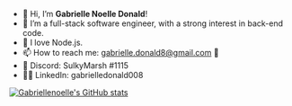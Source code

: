 - 👋 Hi, I’m <b>Gabrielle Noelle Donald</b>!
- 👀 I’m a full-stack software engineer, with a strong interest in back-end code.
- 👾 I love Node.js.
- 📫 How to reach me: gabrielle.donald8@gmail.com 📨
- 👾 Discord: SulkyMarsh #1115
- 👩‍💻 LinkedIn: gabrielledonald008

[![Gabriellenoelle's GitHub stats](https://github-readme-stats.vercel.app/api?username=gabriellenoelle)](https://github.com/anuraghazra/github-readme-stats)



<!---
gabriellenoelle/gabriellenoelle is a ✨ special ✨ repository because its `README.md` (this file) appears on your GitHub profile.
You can click the Preview link to take a look at your changes.
--->

